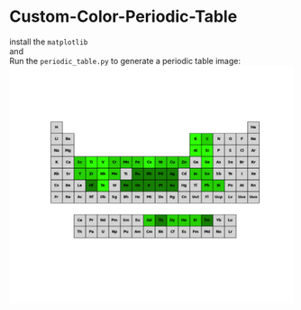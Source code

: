 # Custom-Color-Periodic-Table

install the ```matplotlib```  
and  
Run the ```periodic_table.py``` to generate a periodic table image:  
<img src="PeriodicTable.png" alt="Example" width="600"/>